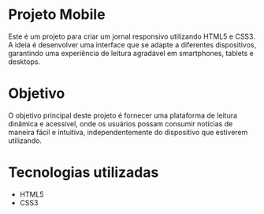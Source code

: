 # Projeto Mobile

Este é um projeto para criar um jornal responsivo utilizando HTML5 e CSS3. 
A ideia é desenvolver uma interface que se adapte a diferentes dispositivos,
garantindo uma experiência de leitura agradável em smartphones, tablets e desktops.

# Objetivo

O objetivo principal deste projeto é fornecer uma plataforma de leitura dinâmica e acessível,
onde os usuários possam consumir notícias de maneira fácil e intuitiva, independentemente do 
dispositivo que estiverem utilizando.

# Tecnologias utilizadas 

- HTML5
- CSS3

